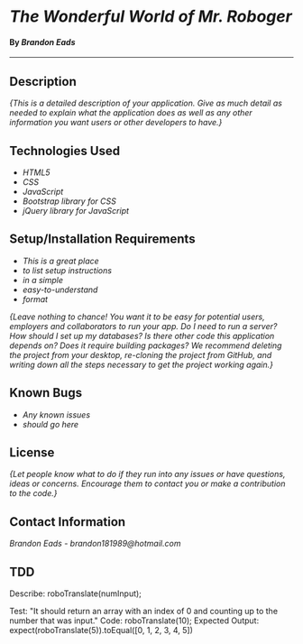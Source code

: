 # _The Wonderful World of Mr. Roboger_

#### By _**Brandon Eads**_

---

## Description

_{This is a detailed description of your application. Give as much detail as needed to explain what the application does as well as any other information you want users or other developers to have.}_

## Technologies Used

* _HTML5_
* _CSS_
* _JavaScript_
* _Bootstrap library for CSS_
* _jQuery library for JavaScript_



## Setup/Installation Requirements

* _This is a great place_
* _to list setup instructions_
* _in a simple_
* _easy-to-understand_
* _format_

_{Leave nothing to chance! You want it to be easy for potential users, employers and collaborators to run your app. Do I need to run a server? How should I set up my databases? Is there other code this application depends on? Does it require building packages? We recommend deleting the project from your desktop, re-cloning the project from GitHub, and writing down all the steps necessary to get the project working again.}_

## Known Bugs

* _Any known issues_
* _should go here_

## License

_{Let people know what to do if they run into any issues or have questions, ideas or concerns.  Encourage them to contact you or make a contribution to the code.}_

## Contact Information

_Brandon Eads - brandon181989@hotmail.com_


## TDD

Describe: roboTranslate(numInput);

Test: "It should return an array with an index of 0 and counting up to the number that was input."
Code: roboTranslate(10);
Expected Output: expect(roboTranslate(5)).toEqual([0, 1, 2, 3, 4, 5])
